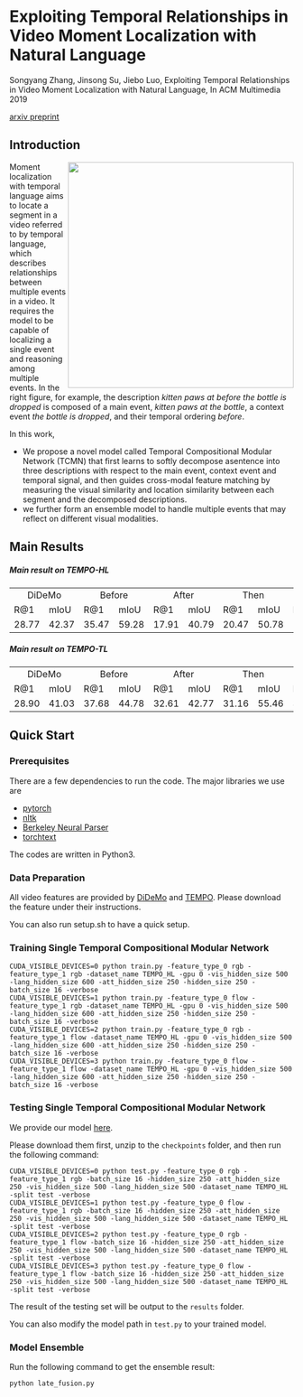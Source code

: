 # Exploiting Temporal Relationships in Video Moment Localization with Natural Language


Songyang Zhang, Jinsong Su, Jiebo Luo, Exploiting Temporal Relationships in Video Moment Localization with Natural Language, In ACM Multimedia 2019

[arxiv preprint](https://arxiv.org/abs/1908.03846)

## Introduction

<img align="right" width="400" height="400" src="figures/illustration.png">

Moment localization with temporal language aims to locate a segment in a video referred to by temporal language, which describes relationships between multiple events in a video. It requires the model to be capable of localizing a single event and reasoning among multiple events. In the right figure, for example, the description *kitten paws at before the bottle is dropped* is composed of a main event, *kitten paws at the bottle*, a context event *the bottle is dropped*, and their temporal ordering *before*.

In this work, 
- We propose a novel model called Temporal Compositional Modular Network (TCMN) that first learns to softly decompose asentence into three descriptions with respect to the main event, context event and temporal signal, and then guides cross-modal feature matching by measuring the visual similarity and location similarity between each segment and the decomposed descriptions.
- we  further  form  an  ensemble  model  to  handle  multiple events that may reflect on different visual modalities.

## Main Results

##### Main result on TEMPO-HL
<table>
  <tr>
    <td colspan="2" align="center">DiDeMo</td>
    <td colspan="2" align="center">Before</td>
    <td colspan="2" align="center">After</td>
    <td colspan="2" align="center">Then</td>
    <td colspan="2" align="center">While</td>
    <td colspan="3" align="center">Average</td>
  </tr>
  <tr>
    <td>R@1</td>
    <td>mIoU</td>
    <td>R@1</td>
    <td>mIoU</td>
    <td>R@1</td>
    <td>mIoU</td>
    <td>R@1</td>
    <td>mIoU</td>
    <td>R@1</td>
    <td>mIoU</td>
    <td>R@1</td>
    <td>R@5</td>
    <td>mIoU</td>
  </tr>
  <tr>
    <td>28.77</td>
    <td>42.37</td>
    <td>35.47</td>
    <td>59.28</td>
    <td>17.91</td>
    <td>40.79</td>
    <td>20.47</td>
    <td>50.78</td>
    <td>18.81</td>
    <td>42.95</td>
    <td>24.29</td>
    <td>76.98</td>
    <td>47.24</td>
  </tr>
</table>

##### Main result on TEMPO-TL

<table>
  <tr>
    <td colspan="2" align="center">DiDeMo</td>
    <td colspan="2" align="center">Before</td>
    <td colspan="2" align="center">After</td>
    <td colspan="2" align="center">Then</td>
    <td colspan="3" align="center">Average</td>
  </tr>
  <tr>
    <td>R@1</td>
    <td>mIoU</td>
    <td>R@1</td>
    <td>mIoU</td>
    <td>R@1</td>
    <td>mIoU</td>
    <td>R@1</td>
    <td>mIoU</td>
    <td>R@1</td>
    <td>R@5</td>
    <td>mIoU</td>
  </tr>
  <tr>
    <td>28.90</td>
    <td>41.03</td>
    <td>37.68</td>
    <td>44.78</td>
    <td>32.61</td>
    <td>42.77</td>
    <td>31.16</td>
    <td>55.46</td>
    <td>32.85</td>
    <td>78.73</td>
    <td>46.01</td>
  </tr>
</table>

## Quick Start

### Prerequisites

There are a few dependencies to run the code. The major libraries we use are

- [pytorch](https://pytorch.org)
- [nltk](https://www.nltk.org/)
- [Berkeley Neural Parser](https://github.com/nikitakit/self-attentive-parser)
- [torchtext](https://github.com/pytorch/text)

The codes are written in Python3.

### Data Preparation

All video features are provided by [DiDeMo](https://github.com/LisaAnne/LocalizingMoments) and [TEMPO](https://github.com/LisaAnne/TemporalLanguageRelease).
Please download the feature under their instructions.

You can also run setup.sh to have a quick setup.

### Training Single Temporal Compositional Modular Network

```
CUDA_VISIBLE_DEVICES=0 python train.py -feature_type_0 rgb -feature_type_1 rgb -dataset_name TEMPO_HL -gpu 0 -vis_hidden_size 500 -lang_hidden_size 600 -att_hidden_size 250 -hidden_size 250 -batch_size 16 -verbose
CUDA_VISIBLE_DEVICES=1 python train.py -feature_type_0 flow -feature_type_1 rgb -dataset_name TEMPO_HL -gpu 0 -vis_hidden_size 500 -lang_hidden_size 600 -att_hidden_size 250 -hidden_size 250 -batch_size 16 -verbose
CUDA_VISIBLE_DEVICES=2 python train.py -feature_type_0 rgb -feature_type_1 flow -dataset_name TEMPO_HL -gpu 0 -vis_hidden_size 500 -lang_hidden_size 600 -att_hidden_size 250 -hidden_size 250 -batch_size 16 -verbose
CUDA_VISIBLE_DEVICES=3 python train.py -feature_type_0 flow -feature_type_1 flow -dataset_name TEMPO_HL -gpu 0 -vis_hidden_size 500 -lang_hidden_size 600 -att_hidden_size 250 -hidden_size 250 -batch_size 16 -verbose
```

### Testing Single Temporal Compositional Modular Network
We provide our model [here](https://uofr-my.sharepoint.com/:u:/g/personal/szhang83_ur_rochester_edu/EXASlpqtG5FCm0UFIAEbVJMBSMjxDnU82Mrjp5PGVW1DIg?e=0NEHvd).

Please download them first, unzip to the ``checkpoints`` folder, and then run the following command:
```
CUDA_VISIBLE_DEVICES=0 python test.py -feature_type_0 rgb -feature_type_1 rgb -batch_size 16 -hidden_size 250 -att_hidden_size 250 -vis_hidden_size 500 -lang_hidden_size 500 -dataset_name TEMPO_HL -split test -verbose
CUDA_VISIBLE_DEVICES=1 python test.py -feature_type_0 flow -feature_type_1 rgb -batch_size 16 -hidden_size 250 -att_hidden_size 250 -vis_hidden_size 500 -lang_hidden_size 500 -dataset_name TEMPO_HL -split test -verbose
CUDA_VISIBLE_DEVICES=2 python test.py -feature_type_0 rgb -feature_type_1 flow -batch_size 16 -hidden_size 250 -att_hidden_size 250 -vis_hidden_size 500 -lang_hidden_size 500 -dataset_name TEMPO_HL -split test -verbose
CUDA_VISIBLE_DEVICES=3 python test.py -feature_type_0 flow -feature_type_1 flow -batch_size 16 -hidden_size 250 -att_hidden_size 250 -vis_hidden_size 500 -lang_hidden_size 500 -dataset_name TEMPO_HL -split test -verbose
```
The result of the testing set will be output to the ``results`` folder.

You can also modify the model path in ``test.py`` to your trained model.

### Model Ensemble
Run the following command to get the ensemble result:
```
python late_fusion.py
```
